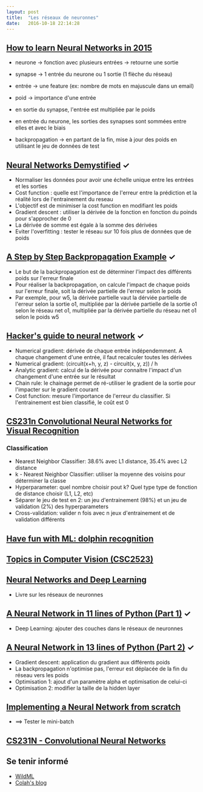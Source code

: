 ```yaml
---
layout: post
title:  "Les réseaux de neuronnes"
date:   2016-10-18 22:14:28
---
```


## [How to learn Neural Networks in 2015](https://medium.com/learning-new-stuff/how-to-learn-neural-networks-758b78f2736e#.ms213zu6w)

 * neurone -> fonction avec plusieurs entrées
        -> retourne une sortie
 * synapse -> 1 entrée du neurone ou 1 sortie (1 flèche du réseau)
 * entrée  -> une feature (ex: nombre de mots en majuscule dans un email)
 * poid    -> importance d'une entrée

 * en sortie du synapse, l'entrée est multipliée par le poids
 * en entrée du neurone, les sorties des synapses sont sommées entre elles et avec le biais

 * backpropagation -> en partant de la fin, mise à jour des poids en utilisant le jeu de données de test

## [Neural Networks Demystified](https://www.youtube.com/playlist?list=PLiaHhY2iBX9hdHaRr6b7XevZtgZRa1PoU) &#10003;

 * Normaliser les données pour avoir une échelle unique entre les entrées et les sorties
 * Cost function : quelle est l'importance de l'erreur entre la prédiction et la réalité lors de l'entrainement du reseau
 * L'objectif est de minimiser la cost function en modifiant les poids
 * Gradient descent : utiliser la dérivée de la fonction en fonction du poinds pour s'approcher de 0
 * La dérivée de somme est égale à la somme des dérivées
 * Eviter l'overfitting : tester le réseau sur 10 fois plus de données que de poids

## [A Step by Step Backpropagation Example](https://mattmazur.com/2015/03/17/a-step-by-step-backpropagation-example/) &#10003;

 * Le but de la backpropagation est de déterminer l'impact des différents poids sur l'erreur finale
 * Pour réaliser la backpropagation, on calcule l'impact de chaque poids sur l'erreur finale, soit la dérivée partielle de l'erreur selon le poids
 * Par exemple, pour w5, la dérivée partielle vaut la dérviée partielle de l'erreur selon la sortie o1,
 multipliée par la dérivée partielle de la sortie o1 selon le réseau net o1, multipliée par la dérivée partielle du réseau net o1 selon le poids w5

## [Hacker's guide to neural network](http://karpathy.github.io/neuralnets/#chapter-2-machine-learning) &#10003;

 * Numerical gradient: dérivée de chaque entrée indépendemment. A chaque changement d'une entrée, il faut recalculer toutes les dérivées
 * Numerical gradient: (circuit(x+h, y, z) - circuit(x, y, z)) / h
 * Analytic gradient: calcul de la dérivée pour connaitre l'impact d'un changement d'une entrée sur le résultat
 * Chain rule: le chainage permet de ré-utiliser le gradient de la sortie pour l'impacter sur le gradient courant
 * Cost function: mesure l'importance de l'erreur du classifier. Si l'entrainement est bien classifié, le coût est 0

## [CS231n Convolutional Neural Networks for Visual Recognition](http://cs231n.github.io/)

### Classification

 * Nearest Neighbor Classifier: 38.6% avec L1 distance, 35.4% avec L2 distance 
 * k - Nearest Neighbor Classifier: utiliser la moyenne des voisins pour déterminer la classe
 * Hyperparameter: quel nombre choisir pout k? Quel type type de fonction de distance choisir (L1, L2, etc)
 * Séparer le jeu de test en 2: un jeu d'entrainement (98%) et un jeu de validation (2%) des hyperparameters
 * Cross-validation: valider n fois avec n jeux d'entrainement et de validation différents

## [Have fun with ML: dolphin recognition](https://github.com/humphd/have-fun-with-machine-learning)

## [Topics in Computer Vision (CSC2523)](http://www.cs.utoronto.ca/~fidler/teaching/2015/CSC2523.html)

## [Neural Networks and Deep Learning](http://neuralnetworksanddeeplearning.com/chap1.html)

* Livre sur les réseaux de neuronnes

## [A Neural Network in 11 lines of Python (Part 1)](http://iamtrask.github.io/2015/07/12/basic-python-network/) &#10003;

 * Deep Learning: ajouter des couches dans le réseaux de neuronnes

## [A Neural Network in 13 lines of Python (Part 2)](https://iamtrask.github.io/2015/07/27/python-network-part2/) &#10003;

 * Gradient descent: application du gradient aux différents poids
 * La backpropagation n'optimise pas, l'erreur est déplacée de la fin du réseau vers les poids
 * Optimisation 1: ajout d'un paramètre alpha et optimisation de celui-ci
 * Optimisation 2: modifier la taille de la hidden layer

## [Implementing a Neural Network from scratch](http://www.wildml.com/2015/09/implementing-a-neural-network-from-scratch/)

 * ==> Tester le mini-batch

## [CS231N - Convolutional Neural Networks](https://youtu.be/yp9rwI_LZX8?list=PL16j5WbGpaM0_Tj8CRmurZ8Kk1gEBc7fg&t=455)

## Se tenir informé

 * [WildML](http://www.wildml.com/)
 * [Colah's blog](http://colah.github.io/)
